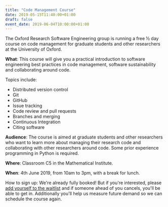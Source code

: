 ```yaml
---
title: "Code Management Course"
date: 2019-05-15T11:40:00+01:00
draft: false
event_date: 2019-06-04T10:00:00+01:00
---
```


The Oxford Research Software Engineering group is running a free ½ day course on code management for graduate students and other researchers at the University of Oxford.

**What**: This course will give you a practical introduction to software engineering best practices in code management, software sustainability and collaborating around code.

Topics include:

 - Distributed version control
 - Git
 - GitHub
 - Issue tracking
 - Code review and pull requests
 - Branches and merging
 - Continuous Integration
 - Citing software

**Audience**: The course is aimed at graduate students and other researchers who want to learn more about managing their research code and collaborating with other researchers around code. Some prior experience programming in Python is required.

**Where**: Classroom C5 in the Mathematical Institute.

**When**: 4th June 2019, from 10am to 3pm, with a break for lunch.

How to sign up: We're already fully booked! But if you're interested, please [add yourself to the waitlist](https://www.eventbrite.co.uk/e/oxford-rse-code-management-course-tickets-61692070644) and if someone ahead of you cancels, you'll be able to get in. Additionally you'll help us measure future demand so we can schedule the course again.
